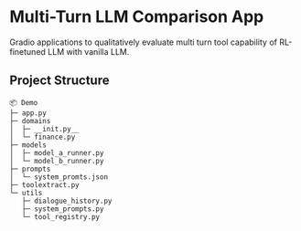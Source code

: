 # Multi-Turn LLM Comparison App

Gradio applications to qualitatively evaluate multi turn tool capability of RL-finetuned LLM with vanilla LLM.


## Project Structure
```
📦 Demo
├─ app.py
├─ domains
│  ├─ __init.py__
│  └─ finance.py
├─ models
│  ├─ model_a_runner.py
│  └─ model_b_runner.py
├─ prompts
│  └─ system_promts.json
├─ toolextract.py
└─ utils
   ├─ dialogue_history.py
   ├─ system_prompts.py
   └─ tool_registry.py
```